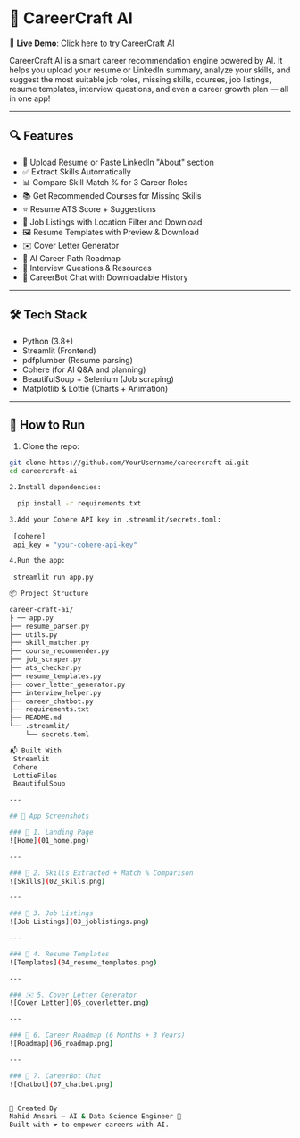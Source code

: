 # 🚀 CareerCraft AI

🔗 **Live Demo**: [Click here to try CareerCraft AI](https://careerrecommendationengine.streamlit.app/)

CareerCraft AI is a smart career recommendation engine powered by AI. It helps you upload your resume or LinkedIn summary, analyze your skills, and suggest the most suitable job roles, missing skills, courses, job listings, resume templates, interview questions, and even a career growth plan — all in one app!


---

## 🔍 Features

- 📄 Upload Resume or Paste LinkedIn "About" section
- ✅ Extract Skills Automatically
- 📊 Compare Skill Match % for 3 Career Roles
- 📚 Get Recommended Courses for Missing Skills
- ⭐ Resume ATS Score + Suggestions
- 💼 Job Listings with Location Filter and Download
- 🖼️ Resume Templates with Preview & Download
- ✉️ Cover Letter Generator
- 🧠 AI Career Path Roadmap
- 🎤 Interview Questions & Resources
- 🤖 CareerBot Chat with Downloadable History

---

## 🛠️ Tech Stack

- Python (3.8+)
- Streamlit (Frontend)
- pdfplumber (Resume parsing)
- Cohere (for AI Q&A and planning)
- BeautifulSoup + Selenium (Job scraping)
- Matplotlib & Lottie (Charts + Animation)

---

## 🚀 How to Run

1. Clone the repo:
```bash
git clone https://github.com/YourUsername/careercraft-ai.git
cd careercraft-ai

2.Install dependencies:

  pip install -r requirements.txt

3.Add your Cohere API key in .streamlit/secrets.toml:
 
 [cohere]
 api_key = "your-cohere-api-key"

4.Run the app:
 
 streamlit run app.py

📦 Project Structure

career-craft-ai/
├ ── app.py
├── resume_parser.py
├── utils.py
├── skill_matcher.py
├── course_recommender.py
├── job_scraper.py
├── ats_checker.py
├── resume_templates.py
├── cover_letter_generator.py
├── interview_helper.py
├── career_chatbot.py
├── requirements.txt
├── README.md
└── .streamlit/
    └── secrets.toml

📬 Built With
 Streamlit
 Cohere
 LottieFiles
 BeautifulSoup

---

## 📸 App Screenshots

### 🏁 1. Landing Page
![Home](01_home.png)

---

### 🧠 2. Skills Extracted + Match % Comparison
![Skills](02_skills.png)

---

### 💼 3. Job Listings
![Job Listings](03_joblistings.png)

---

### 📄 4. Resume Templates
![Templates](04_resume_templates.png)

---

### ✉️ 5. Cover Letter Generator
![Cover Letter](05_coverletter.png)

---

### 🚀 6. Career Roadmap (6 Months + 3 Years)
![Roadmap](06_roadmap.png)

---

### 🤖 7. CareerBot Chat
![Chatbot](07_chatbot.png)


🙌 Created By
Nahid Ansari – AI & Data Science Engineer 💼
Built with ❤️ to empower careers with AI.